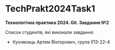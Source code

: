 # TechPrakt2024Task1
**Технологічна практика 2024. Git. Завдання №2**

Список студентів, які виконали завдання:
* Кухнвоець Артем Вікторович, група ІПЗ-22-4
